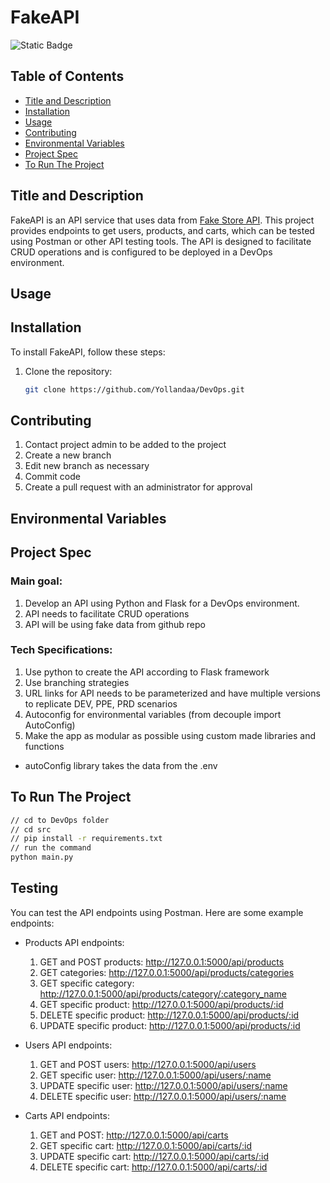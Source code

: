 # FakeAPI

![Static Badge](https://img.shields.io/badge/Current_Version%3A-v1.0-blue)


## Table of Contents
- [Title and Description](#title-and-description)
- [Installation](#installation)
- [Usage](#usage)
- [Contributing](#contributing)
- [Environmental Variables](#environmental-variables)
- [Project Spec](#project-spec)
- [To Run The Project](#to-run-the-project)

## Title and Description
FakeAPI is an API service that uses data from [Fake Store API](https://fakestoreapi.com/). This project provides endpoints to get users, products, and carts, which can be tested using Postman or other API testing tools. The API is designed to facilitate CRUD operations and is configured to be deployed in a DevOps environment.


## Usage

## Installation
To install FakeAPI, follow these steps:

1. Clone the repository:
   ```bash
   git clone https://github.com/Yollandaa/DevOps.git
   ```

## Contributing

1. Contact project admin to be added to the project
2. Create a new branch
3. Edit new branch as necessary
4. Commit code
5. Create a pull request with an administrator for approval

## Environmental Variables

## Project Spec
### Main goal:
 
1. Develop an API using Python and Flask for a DevOps environment.
2. API needs to facilitate CRUD operations
3. API will be using fake data from github repo

### Tech Specifications:
1. Use python to create the API according to Flask framework
2. Use branching strategies
3. URL links for API needs to be parameterized and have multiple versions to replicate DEV, PPE, PRD scenarios
4. Autoconfig for environmental variables (from decouple import AutoConfig)
5. Make the app as modular as possible using custom made libraries and functions

- autoConfig library takes the data from the .env 

## To Run The Project
``` sh
// cd to DevOps folder
// cd src
// pip install -r requirements.txt
// run the command
python main.py
```

## Testing
You can test the API endpoints using Postman. Here are some example endpoints:

- Products API endpoints: 
    1. GET and POST products: http://127.0.0.1:5000/api/products
    2. GET categories: http://127.0.0.1:5000/api/products/categories
    3. GET specific category: http://127.0.0.1:5000/api/products/category/:category_name
    4. GET specific product: http://127.0.0.1:5000/api/products/:id
    5. DELETE specific product: http://127.0.0.1:5000/api/products/:id
    6. UPDATE specific product: http://127.0.0.1:5000/api/products/:id
            
- Users API endpoints: 
    1. GET and POST users: http://127.0.0.1:5000/api/users
    2. GET specific user: http://127.0.0.1:5000/api/users/:name
    3. UPDATE specific user: http://127.0.0.1:5000/api/users/:name
    4. DELETE specific user: http://127.0.0.1:5000/api/users/:name


- Carts API endpoints: 
    1. GET and POST: http://127.0.0.1:5000/api/carts
    2. GET specific cart: http://127.0.0.1:5000/api/carts/:id
    3. UPDATE specific cart: http://127.0.0.1:5000/api/carts/:id
    4. DELETE specific cart: http://127.0.0.1:5000/api/carts/:id
